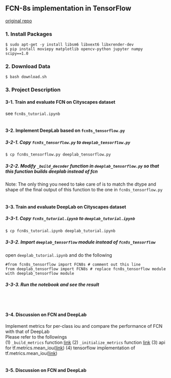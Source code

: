 ## FCN-8s implementation in TensorFlow
[original repo](https://github.com/pierluigiferrari/fcn8s_tensorflow)


### 1. Install Packages
```
$ sudo apt-get -y install libsm6 libxext6 libxrender-dev
$ pip install moviepy matplotlib opencv-python jupyter numpy scipy==1.0
```

### 2. Download Data
```
$ bash download.sh
```

### 3. Project Description
#### 3-1. Train and evaluate FCN on Cityscapes dataset
see `fcn8s_tutorial.ipynb`
<br>
<br>

#### 3-2. Implement DeepLab based on `fcn8s_tensorflow.py`
##### 3-2-1. Copy `fcn8s_tensorflow.py` to `deeplab_tensorflow.py`
```
$ cp fcn8s_tensorflow.py deeplab_tensorflow.py
```
##### 3-2-2. Modify `_build_decoder` function in `deeplab_tensorflow.py` so that this function builds deeplab instead of fcn
Note: The only thing you need to take care of is to match the dtype and shape of the final output of this function to the one in `fcn8s_tensorflow.py`
<br>
<br>

#### 3-3. Train and evaluate DeepLab on Cityscapes dataset
##### 3-3-1. Copy `fcn8s_tutorial.ipynb` to `deeplab_tutorial.ipynb`
```
$ cp fcn8s_tutorial.ipynb deeplab_tutorial.ipynb
```
##### 3-3-2. Import `deeplab_tensorflow` module instead of `fcn8s_tensorflow`
open `deeplab_tutorial.ipynb` and do the following
```
#from fcn8s_tensorflow import FCN8s # comment out this line
from deeplab_tensorflow import FCN8s # replace fcn8s_tensorflow module with deeplab_tensorflow module
```
##### 3-3-3. Run the notebook and see the result
<br>
<br>

#### 3-4. Discussion on FCN and DeepLab
Implement metrics for per-class iou and compare the performance of FCN with that of DeepLab <br>
Please refer to the followings <br>
(1) `_build_metrics` function [link](https://github.com/1Konny/samsung-ai-expert-semantic-segmentation-project/blob/master/fcn8s_tensorflow.py#L276)
(2) `_initialize_metrics` function [link](https://github.com/1Konny/samsung-ai-expert-semantic-segmentation-project/blob/master/fcn8s_tensorflow.py#L374)
(3) api for tf.metrics.mean_iou([link](https://www.tensorflow.org/api_docs/python/tf/metrics/mean_iou))
(4) tensorflow implementation of tf.metrics.mean_iou([link](https://github.com/tensorflow/tensorflow/tree/r1.14/tensorflow/python/ops/metrics_impl.py#L1094-L1194))
<br>
<br>

#### 3-5. Discussion on FCN and DeepLab

